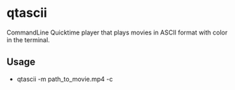 qtascii
========

CommandLine Quicktime player that plays movies in ASCII format with color in the terminal.
## Usage

* qtascii -m path_to_movie.mp4 -c 
